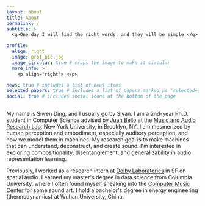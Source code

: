 ```yaml
---
layout: about
title: About
permalink: /
subtitle: >
  <q>One day I will find the right words, and they will be simple.</q> --Jack Kerouac

profile:
  align: right
  image: prof_pic.jpg
  image_circular: true # crops the image to make it circular
  more_info: >
    <p align="right"> </p>

news: true # includes a list of news items
selected_papers: true # includes a list of papers marked as "selected={true}"
social: true # includes social icons at the bottom of the page
---
```


My name is Siwen Ding, and I usually go by Sivan. 
I am a 2nd-year Ph.D. student in Computer Science advised by [Juan Bello](https://wp.nyu.edu/jpbello/) at 
the [Music and Audio Research Lab](https://steinhardt.nyu.edu/marl/), New York University, in Brooklyn, NY. 
I am mesmerized by human perception and embodiment, especially auditory perception, 
and how we model them in machines. 
My research goal is to make machines that can understand, deconstruct, and create sound. 
I'm interested in exploring compositionality, disentanglement, and generalizability in audio representation learning.

Previously, I worked as a research intern at [Dolby Laboratories](https://dolby.com/) in SF on spatial audio.
I earned my master's degree in data science from Columbia University, 
where I often found myself sneaking into the [Computer Music Center](https://cmc.music.columbia.edu/news-events) for some sound art. 
I hold a bachelor's degree in energy engineering (thermodynamics) at Wuhan University, China.
